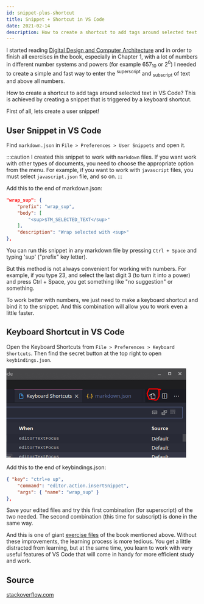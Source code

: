```yaml
---
id: snippet-plus-shortcut
title: Snippet + Shortcut in VS Code
date: 2021-02-14
description: How to create a shortcut to add tags around selected text in VS Code
---
```


I started reading [Digital Design and Computer Architecture](../../books/Digital-design-and-computer-architecture--MIPS-Edition--2012.pdf) and in order to finish all exercises in the book, especially in Chapter 1, with a lot of numbers in different number systems and powers (for example 657<sub>10</sub> or 2<sup>0</sup>) I needed to create a simple and fast way to enter the <sup>superscript</sup> and <sub>subscript</sub> of text and above all numbers.

How to create a shortcut to add tags around selected text in VS Code? This is achieved by creating a snippet that is triggered by a keyboard shortcut.

First of all, lets create a user snippet!

## User Snippet in VS Code

Find `markdown.json` in `File > Preferences > User Snippets` and open it.

:::caution
I created this snippet to work with `markdown` files. If you want work with other types of documents, you need to choose the appropriate option from the menu. For example, if you want to work with `javascript` files, you must select `javascript.json` file, and so on.
:::

Add this to the end of markdown.json:

```json title="markdown.json"
"wrap_sup": {
    "prefix": "wrap_sup",
    "body": [
        "<sup>$TM_SELECTED_TEXT</sup>"
    ],
    "description": "Wrap selected with <sup>"
},
```

You can run this snippet in any markdown file by pressing `Ctrl + Space` and typing 'sup' ("prefix" key letter).

But this method is not always convenient for working with numbers. For example, if you type 23, and select the last digit 3 (to turn it into a power) and press Ctrl + Space, you get something like "no suggestion" or something.

To work better with numbers, we just need to make a keyboard shortcut and bind it to the snippet. And this combination will allow you to work even a little faster.

## Keyboard Shortcut in VS Code

Open the Keyboard Shortcuts from `File > Preferences > Keyboard Shortcuts`. Then find the secret button at the top right to open `keybindings.json`.

[![Open keybindings.json](open-keybindings-json.png)](open-keybindings-json.png)

Add this to the end of keybindings.json:

```json title="keybindings.json"
{ "key": "ctrl+e up", 
    "command": "editor.action.insertSnippet", 
    "args": { "name": "wrap_sup" } 
},
```

Save your edited files and try this first combination (for superscript) of the two needed. The second combination (this time for subscript) is done in the same way.

And this is one of giant [exercise files](../../digital-design/exercises/exercises-101-130.md) of the book mentioned above. Without these improvements, the learning process is more tedious. You get a little distracted from learning, but at the same time, you learn to work with very useful features of VS Code that will come in handy for more efficient study and work.

## Source

<a href='https://stackoverflow.com/questions/49192210/vscode-wrap-selected-text-in-mark-mark#49202205' class='external'>stackoverflow.com</a>
